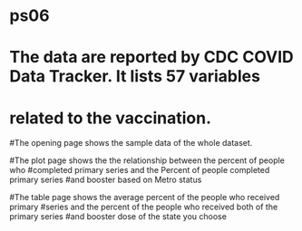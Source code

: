 # ps06

# The data are reported by CDC COVID Data Tracker. It lists 57 variables 
# related to the vaccination. 

#The opening page shows the sample data of the whole dataset. 

#The plot page shows the the relationship between the percent of people who 
#completed primary series and the Percent of people completed primary series 
#and booster based on Metro status

#The table page shows the average percent of the people who received primary 
#series and the percent of the people who received both of the primary series 
#and booster dose of the state you choose
